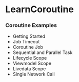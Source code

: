 # LearnCoroutine

### Coroutine Examples ###

* Getting Started
* Job Timeout
* Coroutine Job
* Sequential and Parallel Task
* Lifecycle Scope
* Viewmodel Scope
* Livedata Scope
* Single Network Call
